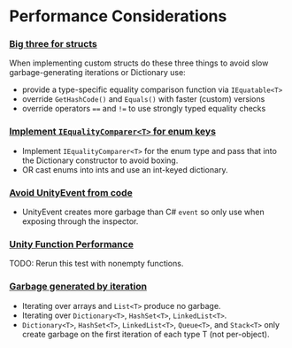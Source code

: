 # Performance Considerations

### [Big three for structs](http://www.somasim.com/blog/2015/08/c-performance-tips-for-unity-part-2-structs-and-enums/)
When implementing custom structs do these three things to avoid slow
garbage-generating iterations or Dictionary use:

* provide a type-specific equality comparison function via `IEquatable<T>`
* override `GetHashCode()` and `Equals()` with faster (custom) versions
* override operators `==` and `!=` to use strongly typed equality checks

### [Implement `IEqualityComparer<T>` for enum keys](http://www.somasim.com/blog/2015/08/c-performance-tips-for-unity-part-2-structs-and-enums/)
* Implement `IEqualityComparer<T>` for the enum type and pass that into the Dictionary constructor to avoid boxing.
* OR cast enums into ints and use an int-keyed dictionary.

### [Avoid UnityEvent from code](https://jacksondunstan.com/articles/3335)
* UnityEvent creates more garbage than C# `event` so only use when exposing through the inspector.


### [Unity Function Performance](https://jacksondunstan.com/articles/3605)
TODO: Rerun this test with nonempty functions.


### [Garbage generated by iteration](https://jacksondunstan.com/articles/3805)
* Iterating over arrays and `List<T>` produce no garbage.
* Iterating over `Dictionary<T>`, `HashSet<T>`, `LinkedList<T>`.
* `Dictionary<T>`, `HashSet<T>`, `LinkedList<T>`, `Queue<T>`, and `Stack<T>` only create garbage on the first iteration of each type T (not per-object).

